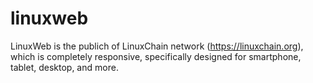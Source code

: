 # linuxweb
LinuxWeb is the publich of LinuxChain network (https://linuxchain.org), which is completely responsive, specifically designed for smartphone, tablet, desktop, and more.

